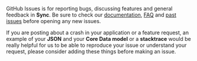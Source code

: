 GitHub Issues is for reporting bugs, discussing features and general feedback in **Sync**. Be sure to check our [documentation](http://cocoadocs.org/docsets/Sync), [FAQ](https://github.com/3lvis/Sync/wiki/FAQ) and [past issues](https://github.com/3lvis/Sync/issues?state=closed) before opening any new issues.

If you are posting about a crash in your application or a feature request, an example of your **JSON** and your **Core Data model** or a **stacktrace** would be really helpful for us to be able to reproduce your issue or understand your request, please consider adding these things before making an issue.
